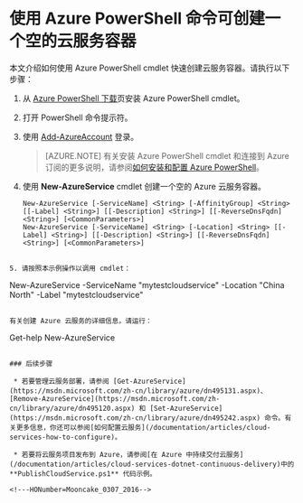 <properties
   pageTitle="如何使用 Azure PowerShell 命令创建一个空的云服务容器 | Azure"
   description="本文介绍如何使用 PowerShell 脚本创建云服务容器和执行与云服务相关的管理操作"
   services="cloud-services"
   documentationCenter=".net"
   authors="cawaMS"
   manager="paulyuk"
   editor=""/>

<tags
   ms.service="cloud-services"
   ms.date="02/09/2016"
   wacn.date="03/18/2016"/>

# 使用 Azure PowerShell 命令可创建一个空的云服务容器
本文介绍如何使用 Azure PowerShell cmdlet 快速创建云服务容器。请执行以下步骤：

1. 从 [Azure PowerShell 下载](http://aka.ms/webpi-azps)页安装 Azure PowerShell cmdlet。
2. 打开 PowerShell 命令提示符。
3. 使用 [Add-AzureAccount](https://msdn.microsoft.com/zh-cn/library/dn495128.aspx) 登录。

    > [AZURE.NOTE] 有关安装 Azure PowerShell cmdlet 和连接到 Azure 订阅的更多说明，请参阅[如何安装和配置 Azure PowerShell](/documentation/articles/powershell-install-configure)。

4. 使用 **New-AzureService** cmdlet 创建一个空的 Azure 云服务容器。

    ```
    New-AzureService [-ServiceName] <String> [-AffinityGroup] <String> [[-Label] <String>] [[-Description] <String>] [[-ReverseDnsFqdn] <String>] [<CommonParameters>]
    New-AzureService [-ServiceName] <String> [-Location] <String> [[-Label] <String>] [[-Description] <String>] [[-ReverseDnsFqdn] <String>] [<CommonParameters>]
```

5. 请按照本示例操作以调用 cmdlet：
```
New-AzureService -ServiceName "mytestcloudservice" -Location "China North" -Label "mytestcloudservice"
```

有关创建 Azure 云服务的详细信息，请运行：
```
Get-help New-AzureService
```

### 后续步骤

 * 若要管理云服务部署，请参阅 [Get-AzureService](https://msdn.microsoft.com/zh-cn/library/azure/dn495131.aspx)、[Remove-AzureService](https://msdn.microsoft.com/zh-cn/library/azure/dn495120.aspx) 和 [Set-AzureService](https://msdn.microsoft.com/zh-cn/library/azure/dn495242.aspx) 命令。有关更多信息，你还可以参阅[如何配置云服务](/documentation/articles/cloud-services-how-to-configure)。

 * 若要将云服务项目发布到 Azure，请参阅[在 Azure 中持续交付云服务](/documentation/articles/cloud-services-dotnet-continuous-delivery)中的 **PublishCloudService.ps1** 代码示例。

<!---HONumber=Mooncake_0307_2016-->

